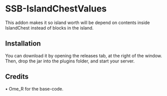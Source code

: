 # SSB-IslandChestValues
This addon makes it so island worth will be depend on contents inside IslandChest instead of blocks in the island.

## Installation

You can download it by opening the releases tab, at the right of the window. Then, drop the jar into the plugins folder, and start your server.

## Credits

• Ome_R for the base-code.
